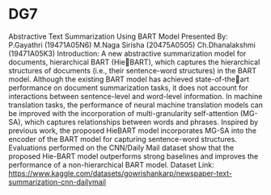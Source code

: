 # DG7
Abstractive Text Summarization Using BART Model
Presented By:
P.Gayathri (19471A05N6)
M.Naga Sirisha (20475A0505)
Ch.Dhanalakshmi (19471A05K3)
Introduction:
A new abstractive summarization model for documents, hierarchical BART (HieBART), which captures the hierarchical structures of documents (i.e., their sentence-word
structures) in the BART model. Although the existing BART model has achieved state-of-theart performance on document summarization tasks, it does not account for interactions between sentence-level and word-level information. In machine translation tasks, the performance of neural machine translation models can be improved with the incorporation of multi-granularity self-attention (MG-SA), which captures relationships between words and phrases. Inspired by previous work, the proposed HieBART model incorporates MG-SA into the encoder of the BART model for capturing sentence-word structures. Evaluations performed on the CNN/Daily Mail dataset show that the proposed Hie-BART model outperforms strong baselines and improves the performance of a non-hierarchical BART model.
Dataset Link: https://www.kaggle.com/datasets/gowrishankarp/newspaper-text-summarization-cnn-dailymail
